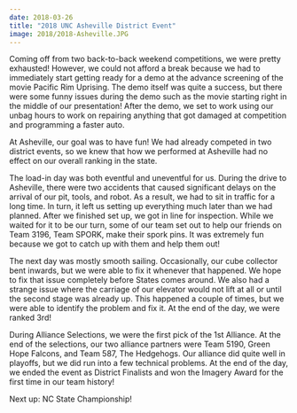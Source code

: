 ```yaml
---
date: 2018-03-26
title: "2018 UNC Asheville District Event"
image: 2018/2018-Asheville.JPG
---
```


Coming off from two back-to-back weekend competitions, we were pretty exhausted! However, we could not afford a break because we had to immediately start getting ready for a demo at the advance screening of the movie Pacific Rim Uprising. The demo itself was quite a success, but there were some funny issues during the demo such as the movie starting right in the middle of our presentation! After the demo, we set to work using our unbag hours to work on repairing anything that got damaged at competition and programming a faster auto.

At Asheville, our goal was to have fun! We had already competed in two district events, so we knew that how we performed at Asheville had no effect on our overall ranking in the state.

The load-in day was both eventful and uneventful for us. During the drive to Asheville, there were two accidents that caused significant delays on the arrival of our pit, tools, and robot. As a result, we had to sit in traffic for a long time. In turn, it left us setting up everything much later than we had planned. After we finished set up, we got in line for inspection. While we waited for it to be our turn, some of our team set out to help our friends on Team 3196, Team SPORK, make their spork pins. It was extremely fun because we got to catch up with them and help them out!

The next day was mostly smooth sailing. Occasionally, our cube collector bent inwards, but we were able to fix it whenever that happened. We hope to fix that issue completely before States comes around. We also had a strange issue where the carriage of our elevator would not lift at all or until the second stage was already up. This happened a couple of times, but we were able to identify the problem and fix it. At the end of the day, we were ranked 3rd!

During Alliance Selections, we were the first pick of the 1st Alliance. At the end of the selections, our two alliance partners were Team 5190, Green Hope Falcons, and Team 587, The Hedgehogs. Our alliance did quite well in playoffs, but we did run into a few technical problems. At the end of the day, we ended the event as District Finalists and won the Imagery Award for the first time in our team history!

Next up: NC State Championship!
